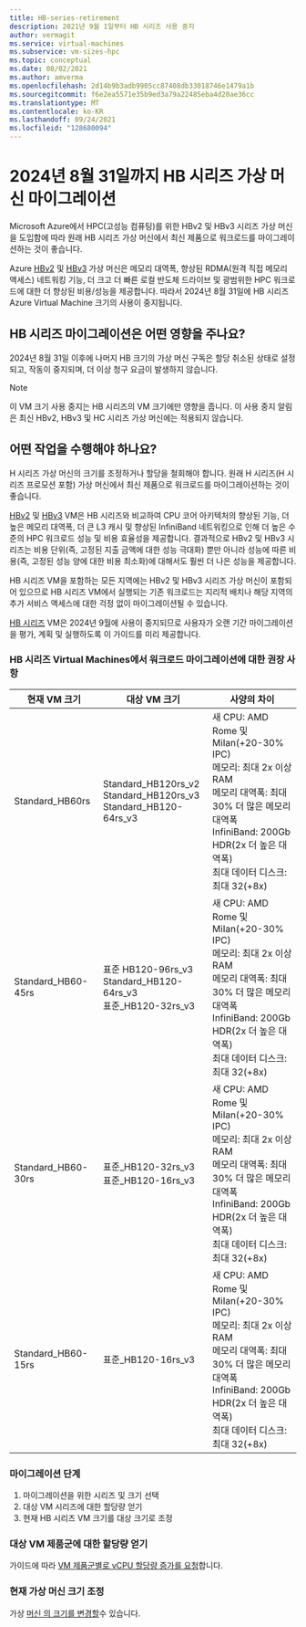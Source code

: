 ```yaml
---
title: HB-series-retirement
description: 2021년 9월 1일부터 HB 시리즈 사용 중지
author: vermagit
ms.service: virtual-machines
ms.subservice: vm-sizes-hpc
ms.topic: conceptual
ms.date: 08/02/2021
ms.author: amverma
ms.openlocfilehash: 2d14b9b3adb9905cc87408db33018746e1479a1b
ms.sourcegitcommit: f6e2ea5571e35b9ed3a79a22485eba4d20ae36cc
ms.translationtype: MT
ms.contentlocale: ko-KR
ms.lasthandoff: 09/24/2021
ms.locfileid: "128680094"
---
```

# <a name="migrate-your-hb-series-virtual-machines-by-august-31-2024"></a>2024년 8월 31일까지 HB 시리즈 가상 머신 마이그레이션
Microsoft Azure에서 HPC(고성능 컴퓨팅)를 위한 HBv2 및 HBv3 시리즈 가상 머신을 도입함에 따라 원래 HB 시리즈 가상 머신에서 최신 제품으로 워크로드를 마이그레이션하는 것이 좋습니다.  

Azure [HBv2](hbv2-series.md) 및 [HBv3](hbv3-series.md) 가상 머신은 메모리 대역폭, 향상된 RDMA(원격 직접 메모리 액세스) 네트워킹 기능, 더 크고 더 빠른 로컬 반도체 드라이브 및 광범위한 HPC 워크로드에 대한 더 향상된 비용/성능을 제공합니다. 따라서 2024년 8월 31일에 HB 시리즈 Azure Virtual Machine 크기의 사용이 중지됩니다.

## <a name="how-does-the-hb-series-migration-affect-me"></a>HB 시리즈 마이그레이션은 어떤 영향을 주나요?  

2024년 8월 31일 이후에 나머지 HB 크기의 가상 머신 구독은 할당 취소된 상태로 설정되고, 작동이 중지되며, 더 이상 청구 요금이 발생하지 않습니다.  
> [!NOTE]
> 이 VM 크기 사용 중지는 HB 시리즈의 VM 크기에만 영향을 줍니다. 이 사용 중지 알림은 최신 HBv2, HBv3 및 HC 시리즈 가상 머신에는 적용되지 않습니다. 

## <a name="what-actions-should-i-take"></a>어떤 작업을 수행해야 하나요?  

H 시리즈 가상 머신의 크기를 조정하거나 할당을 철회해야 합니다. 원래 H 시리즈(H 시리즈 프로모션 포함) 가상 머신에서 최신 제품으로 워크로드를 마이그레이션하는 것이 좋습니다.

[HBv2](hbv2-series.md) 및 [HBv3](hbv3-series.md) VM은 HB 시리즈와 비교하여 CPU 코어 아키텍처의 향상된 기능, 더 높은 메모리 대역폭, 더 큰 L3 캐시 및 향상된 InfiniBand 네트워킹으로 인해 더 높은 수준의 HPC 워크로드 성능 및 비용 효율성을 제공합니다. 결과적으로 HBv2 및 HBv3 시리즈는 비용 단위(즉, 고정된 지출 금액에 대한 성능 극대화) 뿐만 아니라 성능에 따른 비용(즉, 고정된 성능 양에 대한 비용 최소화)에 대해서도 훨씬 더 나은 성능을 제공합니다.

HB 시리즈 VM을 포함하는 모든 지역에는 HBv2 및 HBv3 시리즈 가상 머신이 포함되어 있으므로 HB 시리즈 VM에서 실행되는 기존 워크로드는 지리적 배치나 해당 지역의 추가 서비스 액세스에 대한 걱정 없이 마이그레이션될 수 있습니다. 

[HB 시리즈](hb-series.md) VM은 2024년 9월에 사용이 중지되므로 사용자가 오랜 기간 마이그레이션을 평가, 계획 및 실행하도록 이 가이드를 미리 제공합니다. 

### <a name="recommendations-for-workload-migration-from-hb-series-virtual-machines"></a>HB 시리즈 Virtual Machines에서 워크로드 마이그레이션에 대한 권장 사항 

| 현재 VM 크기 | 대상 VM 크기 | 사양의 차이  |
|---|---|---|
|Standard_HB60rs |Standard_HB120rs_v2 <br> Standard_HB120rs_v3 <br> Standard_HB120-64rs_v3 |새 CPU: AMD Rome 및 MiIan(+20-30% IPC) <br> 메모리: 최대 2x 이상 RAM  <br> 메모리 대역폭: 최대 30% 더 많은 메모리 대역폭 <br> InfiniBand: 200Gb HDR(2x 더 높은 대역폭) <br> 최대 데이터 디스크: 최대 32(+8x) |
|Standard_HB60-45rs |표준 HB120-96rs_v3 <br> Standard_HB120-64rs_v3 <br> 표준_HB120-32rs_v3 |새 CPU: AMD Rome 및 MiIan(+20-30% IPC) <br> 메모리: 최대 2x 이상 RAM  <br>  메모리 대역폭: 최대 30% 더 많은 메모리 대역폭 <br> InfiniBand: 200Gb HDR(2x 더 높은 대역폭) <br> 최대 데이터 디스크: 최대 32(+8x) |
|Standard_HB60-30rs |표준_HB120-32rs_v3 <br> 표준_HB120-16rs_v3 |새 CPU: AMD Rome 및 MiIan(+20-30% IPC) <br> 메모리: 최대 2x 이상 RAM <br> 메모리 대역폭: 최대 30% 더 많은 메모리 대역폭 <br> InfiniBand: 200Gb HDR(2x 더 높은 대역폭) <br> 최대 데이터 디스크: 최대 32(+8x) |
|Standard_HB60-15rs |표준_HB120-16rs_v3 |새 CPU: AMD Rome 및 MiIan(+20-30% IPC) <br> 메모리: 최대 2x 이상 RAM <br> 메모리 대역폭: 최대 30% 더 많은 메모리 대역폭 <br> InfiniBand: 200Gb HDR(2x 더 높은 대역폭) <br> 최대 데이터 디스크: 최대 32(+8x) |


### <a name="migration-steps"></a>마이그레이션 단계 
1. 마이그레이션을 위한 시리즈 및 크기 선택 
2. 대상 VM 시리즈에 대한 할당량 얻기 
3. 현재 HB 시리즈 VM 크기를 대상 크기로 조정 


### <a name="get-quota-for-the-target-vm-family"></a>대상 VM 제품군에 대한 할당량 얻기 

가이드에 따라 [VM 제품군별로 vCPU 할당량 증가를 요청](../azure-portal/supportability/per-vm-quota-requests.md)합니다.


### <a name="resize-the-current-virtual-machine"></a>현재 가상 머신 크기 조정
가상 [머신 의 크기를 변경할](resize-vm.md)수 있습니다.
